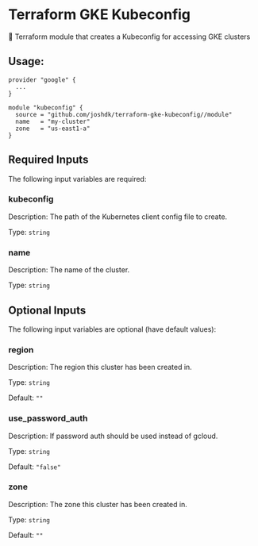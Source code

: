 # Terraform GKE Kubeconfig

📝 Terraform module that creates a Kubeconfig for accessing GKE clusters

## Usage:

```hcl
provider "google" {
  ...
}

module "kubeconfig" {
  source = "github.com/joshdk/terraform-gke-kubeconfig//module"
  name   = "my-cluster"
  zone   = "us-east1-a"
}
```

## Required Inputs

The following input variables are required:

### kubeconfig

Description: The path of the Kubernetes client config file to create.

Type: `string`

### name

Description: The name of the cluster.

Type: `string`

## Optional Inputs

The following input variables are optional (have default values):

### region

Description: The region this cluster has been created in.

Type: `string`

Default: `""`

### use\_password\_auth

Description: If password auth should be used instead of gcloud.

Type: `string`

Default: `"false"`

### zone

Description: The zone this cluster has been created in.

Type: `string`

Default: `""`

